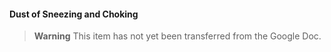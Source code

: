 #### Dust of Sneezing and Choking

> **Warning**
> This item has not yet been transferred from the Google Doc.
